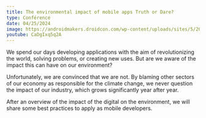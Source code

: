 ```yaml
---
title: The environmental impact of mobile apps Truth or Dare?
type: Conférence
date: 04/25/2024
image: https://androidmakers.droidcon.com/wp-content/uploads/sites/5/2022/03/dc-am-paris-23-logo-1.svg
youtube: CaDgIxq5q2A
---
```


We spend our days developing applications with the aim of revolutionizing the world, solving problems, or creating new uses. But are we aware of the impact this can have on our environment?

Unfortunately, we are convinced that we are not. By blaming other sectors of our economy as responsible for the climate change, we never question the impact of our industry, which grows significantly year after year.

After an overview of the impact of the digital on the environment, we will share some best practices to apply as mobile developers.

